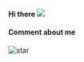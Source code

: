 #### Hi there <img src = " ![h](https://user-images.githubusercontent.com/108894960/187095826-83353094-489c-4faf-8d68-901e2d3a2458.jpg)">


#### Comment about me

![star](https://user-images.githubusercontent.com/108894960/187095217-77708805-b7da-4e64-b2f8-1ff6fbcf7ead.jpg)
